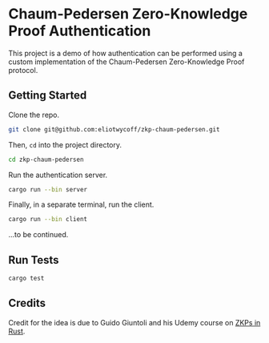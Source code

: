 # Chaum-Pedersen Zero-Knowledge Proof Authentication
This project is a demo of how authentication can be performed using a custom implementation of the Chaum-Pedersen Zero-Knowledge Proof protocol. 

## Getting Started

Clone the repo.

```bash
git clone git@github.com:eliotwycoff/zkp-chaum-pedersen.git
```

Then, `cd` into the project directory.

```bash
cd zkp-chaum-pedersen
```

Run the authentication server.

```bash
cargo run --bin server
```

Finally, in a separate terminal, run the client.

```bash
cargo run --bin client
```

...to be continued.

## Run Tests

```bash
cargo test
```

## Credits

Credit for the idea is due to Guido Giuntoli and his Udemy course on [ZKPs in Rust](https://www.udemy.com/course/zero-knowledge-proofs-in-rust/). 